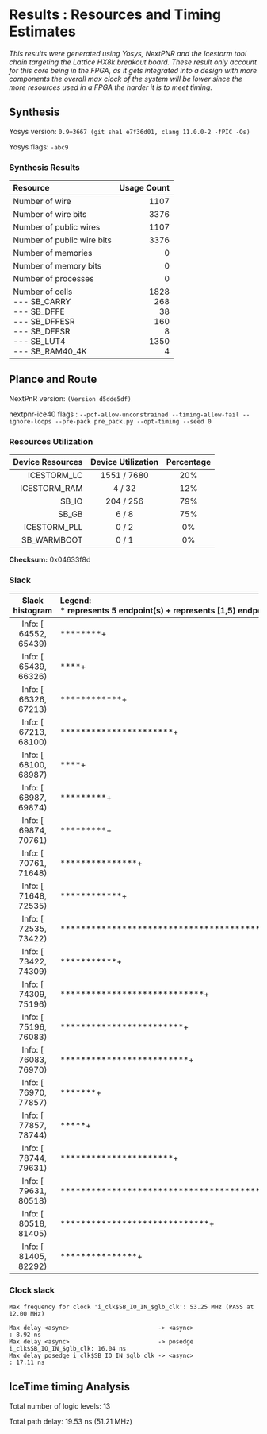 # Results : Resources and Timing Estimates
_This results were generated using Yosys, NextPNR and the Icestorm tool chain targeting the Lattice HX8k breakout board. These result only account for this core being in the FPGA, as it gets integrated into a design with more components the overall max clock of the system will be lower since the more resources used in a FPGA the harder it is to meet timing._

## Synthesis 
 Yosys version: `0.9+3667 (git sha1 e7f36d01, clang 11.0.0-2 -fPIC -Os)`

 Yosys flags: `-abc9`

### Synthesis Results
| Resource                  | Usage Count | 
| :------------------------ | ----------: |
| Number of  wire           |         1107|
| Number of wire bits       |         3376|
| Number of public wires    |         1107|
| Number of public wire bits|         3376|
| Number of memories        |            0|
| Number of memory bits     |            0|
| Number of processes       |             0|
| Number of cells<br> --- SB_CARRY <br> --- SB_DFFE <br> --- SB_DFFESR <br> --- SB_DFFSR <br> --- SB_LUT4 <br> --- SB_RAM40_4K |               1828<br>268<br>38<br>160<br>8<br>1350<br>4|

## Plance and Route
NextPnR version: `(Version d5dde5df)`

nextpnr-ice40 flags : `--pcf-allow-unconstrained --timing-allow-fail --ignore-loops --pre-pack pre_pack.py --opt-timing --seed 0`


### Resources Utilization 

|Device Resources |Device Utilization|Percentage|
| --------------: | :--------------: | :------: |
|ICESTORM_LC      |  1551 / 7680     |    20%   |
|ICESTORM_RAM     |     4 /   32     |    12%   |
|SB_IO            |   204 /  256     |    79%   |
|SB_GB            |     6 /    8     |    75%   |
|ICESTORM_PLL     |     0 /    2     |     0%   |
|SB_WARMBOOT      |     0 /    1     |     0%   |


**Checksum:** 0x04633f8d

### Slack

|**Slack histogram** | Legend:<br> * represents 5 endpoint(s) + represents [1,5) endpoint(s)|
| :--------------: | :-------------- |
|Info: [ 64552,  65439) |********+|
|Info: [ 65439,  66326) |****+|
|Info: [ 66326,  67213) |************+|
|Info: [ 67213,  68100) |**********************+|
|Info: [ 68100,  68987) |****+|
|Info: [ 68987,  69874) |*********+|
|Info: [ 69874,  70761) |*********+|
|Info: [ 70761,  71648) |***************+|
|Info: [ 71648,  72535) |************+|
|Info: [ 72535,  73422) |************************************************+|
|Info: [ 73422,  74309) |***********+|
|Info: [ 74309,  75196) |****************************+|
|Info: [ 75196,  76083) |************************+|
|Info: [ 76083,  76970) |*************************+|
|Info: [ 76970,  77857) |*******+|
|Info: [ 77857,  78744) |*****+|
|Info: [ 78744,  79631) |**********************+|
|Info: [ 79631,  80518) |************************************************************ |
|Info: [ 80518,  81405) |*****************************+|
|Info: [ 81405,  82292) |***************+|


### Clock slack

    Max frequency for clock 'i_clk$SB_IO_IN_$glb_clk': 53.25 MHz (PASS at 12.00 MHz)
    
    Max delay <async>                         -> <async>                        : 8.92 ns
    Max delay <async>                         -> posedge i_clk$SB_IO_IN_$glb_clk: 16.04 ns
    Max delay posedge i_clk$SB_IO_IN_$glb_clk -> <async>                        : 17.11 ns



## IceTime timing Analysis

Total number of logic levels: 13

Total path delay: 19.53 ns (51.21 MHz)
